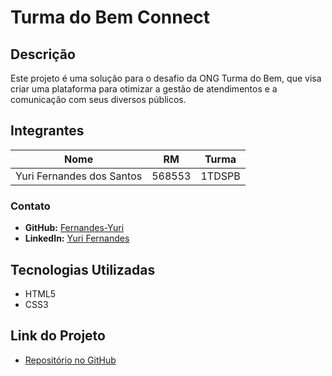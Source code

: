 # Turma do Bem Connect

## Descrição

Este projeto é uma solução para o desafio da ONG Turma do Bem, que visa criar uma plataforma para otimizar a gestão de atendimentos e a comunicação com seus diversos públicos.

## Integrantes

| Nome                        | RM      | Turma        |
| --------------------------- | ------- | ------------ |
| Yuri Fernandes dos Santos   | 568553  | 1TDSPB  |

### Contato

- **GitHub:** [Fernandes-Yuri](https://github.com/Fernandes-Yuri)
- **LinkedIn:** [Yuri Fernandes](https://www.linkedin.com/in/yuri-fernandes-901247385/)

## Tecnologias Utilizadas

- HTML5
- CSS3

## Link do Projeto

- [Repositório no GitHub](https://github.com/Fernandes-Yuri/Challenge-Sprint-1-Front-end)
